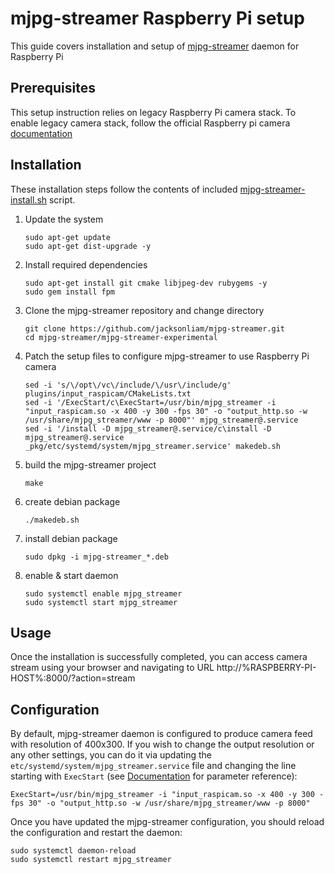 # mjpg-streamer Raspberry Pi setup

This guide covers installation and setup of [mjpg-streamer](https://github.com/jacksonliam/mjpg-streamer) daemon for Raspberry Pi

## Prerequisites

This setup instruction relies on legacy Raspberry Pi camera stack.
To enable legacy camera stack, follow the official Raspberry pi camera [documentation](https://www.raspberrypi.com/documentation/accessories/camera.html#re-enabling-the-legacy-stack)

## Installation

These installation steps follow the contents of included [mjpg-streamer-install.sh](mjpg-streamer-install.sh) script.

1. Update the system
   ```shell
   sudo apt-get update
   sudo apt-get dist-upgrade -y
   ```
2. Install required dependencies
   ```shell
   sudo apt-get install git cmake libjpeg-dev rubygems -y
   sudo gem install fpm
   ```
3. Clone the mjpg-streamer repository and change directory
   ```shell
   git clone https://github.com/jacksonliam/mjpg-streamer.git
   cd mjpg-streamer/mjpg-streamer-experimental
   ```
4. Patch the setup files to configure mjpg-streamer to use Raspberry Pi camera
   ```shell
   sed -i 's/\/opt\/vc\/include/\/usr\/include/g' plugins/input_raspicam/CMakeLists.txt
   sed -i '/ExecStart/c\ExecStart=/usr/bin/mjpg_streamer -i "input_raspicam.so -x 400 -y 300 -fps 30" -o "output_http.so -w /usr/share/mjpg_streamer/www -p 8000"' mjpg_streamer@.service
   sed -i '/install -D mjpg_streamer@.service/c\install -D mjpg_streamer@.service _pkg/etc/systemd/system/mjpg_streamer.service' makedeb.sh
   ```
5. build the mjpg-streamer project
   ```shell
   make
   ```
6. create debian package
   ```shell
   ./makedeb.sh
   ```

7. install debian package
   ```shell
   sudo dpkg -i mjpg-streamer_*.deb
   ```

8. enable & start daemon
   ```shell
   sudo systemctl enable mjpg_streamer
   sudo systemctl start mjpg_streamer
   ```

## Usage

Once the installation is successfully completed, you can access camera stream using your browser and navigating to URL http://%RASPBERRY-PI-HOST%:8000/?action=stream

## Configuration

By default, mjpg-streamer daemon is configured to produce camera feed with resolution of 400x300.
If you wish to change the output resolution or any other settings, you can do it via updating the `etc/systemd/system/mjpg_streamer.service` file and changing the line starting with `ExecStart` (see [Documentation](https://github.com/jacksonliam/mjpg-streamer/tree/master/mjpg-streamer-experimental/plugins/output_http) for parameter reference):

```shell
ExecStart=/usr/bin/mjpg_streamer -i "input_raspicam.so -x 400 -y 300 -fps 30" -o "output_http.so -w /usr/share/mjpg_streamer/www -p 8000"
```

Once you have updated the mjpg-streamer configuration, you should reload the configuration and restart the daemon:

```shell
sudo systemctl daemon-reload
sudo systemctl restart mjpg_streamer
```
